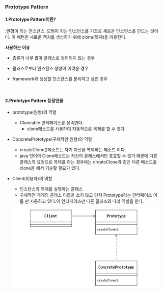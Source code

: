 ### Prototype Pattern

#### 1.Prototype Pattern이란?

:원형이 되는 인스턴스, 모범이 되는 인스턴스를 기초로 새로운 인스턴스를 만드는 것이다. 이 패턴은 새로운 객처를 생성하기 위해 clone(복제)을 이용한다.

**사용하는 이유**

+ 종류가 너무 많아 클래스로 정리되지 않는 경우

+ 클래스로부터 인스턴스 생성이 어려운 경우

+ framework와 생성할 인스턴스를 분리하고 싶은 경우

  ​

#### 2.Prototype Pattern 등장인물

+ prototype(원형)의 역할

  + Cloneable 인터페이스를 상속한다.
    + clone메소드를 사용하여 자동적으로 복제를 할 수 있다.

+ ConcretePrototype(구체적인 원형)의 역할

  + createClone()메소드는 자기 자신을 복제하는 메소드 이다. 
  + java 언어의 Clone메소드는 자신의 클래스에서만 호출할 수 있기 때문에 다른 클래스의 요청으로 복제를 하는 경우에는 createClone과 같은 다른 메소드를 clone을 해서 기술할 필요가 있다.

+ Client(이용자)의 역할

  + 인스턴스의 복제를 실행하는 클래스
  + 구체적인 개개의 클래스 이름을 쓰지 않고 단지 Prototype라는 인터페이스 이름 만 사용하고 있다.이 인터페이스만 다른 클래스의 다리 역할을 한다.

  ![image](https://github.com/Hongsomang/Design-Pattern/blob/master/Creation_Pattern/Prototype_Pattern/Image/Prototype_Pattern.PNG?raw=true)

  ​